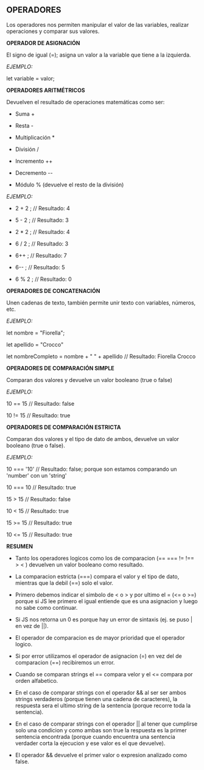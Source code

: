 ## OPERADORES

Los operadores nos permiten manipular el valor de las variables, realizar operaciones y comparar sus valores.

**OPERADOR DE ASIGNACIÓN**

El signo de igual (=); asigna un valor a la variable que tiene a la izquierda.

*EJEMPLO:*

let variable = valor;


**OPERADORES ARITMÉTRICOS**

Devuelven el resultado de operaciones matemáticas como ser: 

- Suma + 

- Resta - 

- Multiplicación *

- División / 

- Incremento ++ 

- Decremento --

- Módulo % (devuelve el resto de la división)

*EJEMPLO:* 

- 2 + 2 ;  // Resultado: 4

- 5 - 2 ;  // Resultado: 3

- 2 * 2 ;  // Resultado: 4

- 6 / 2 ;  // Resultado: 3

- 6++ ;  // Resultado: 7

- 6-- ;  // Resultado: 5

- 6 % 2 ;  // Resultado: 0


**OPERADORES DE CONCATENACIÓN**

Unen cadenas de texto, también permite unir texto con variables, números, etc.

*EJEMPLO:* 

let nombre = "Fiorella";

let apellido = "Crocco"

let nombreCompleto = nombre + " " + apellido // Resultado: Fiorella Crocco


**OPERADORES DE COMPARACIÓN SIMPLE**

Comparan dos valores y devuelve un valor booleano (true o false)

*EJEMPLO:* 

10 == 15 // Resultado: false

10 != 15 // Resultado: true


**OPERADORES DE COMPARACIÓN ESTRICTA**

Comparan dos valores y el tipo de dato de ambos, devuelve un valor booleano (true o false).

*EJEMPLO:* 

10 === '10' // Resultado: false; porque son estamos comparando un 'number' con un 'string'

10 === 10 // Resultado: true

15 > 15 // Resultado: false

10 < 15 // Resultado: true

15 >= 15 // Resultado: true

10 <= 15 // Resultado: true


**RESUMEN**

- Tanto los operadores logicos como los de comparacion (== === != !== > < ) devuelven un valor booleano como resultado.

- La comparacion estricta (===) compara el valor y el tipo de dato, mientras que la debil (==) solo el valor.

- Primero debemos indicar el simbolo de < o > y por ultimo el = (<= o >=) porque si JS lee primero el igual entiende que es una asignacion y luego no sabe como continuar.

- Si JS nos retorna un 0 es porque hay un error de sintaxis (ej. se puso | en vez de ||).

- El operador de comparacion es de mayor prioridad que el operador logico.

- Si por error utilizamos el operador de asignacion (=) en vez del de comparacion (==) recibiremos un error.

- Cuando se comparan strings el == compara velor y el <= compara por orden alfabetico.

- En el caso de comparar strings con el operador && al ser ser ambos strings verdaderos (porque tienen una cadena de caracteres), la respuesta sera el ultimo string de la sentencia (porque recorre toda la sentencia).

- En el caso de comparar strings con el operador || al tener que cumplirse solo una condicion y como ambas son true la respuesta es la primer sentencia encontrada (porque cuando encuentra una sentencia verdader corta la ejecucion y ese valor es el que devuelve).

- El operador && devuelve el primer valor o expresion analizado como false.